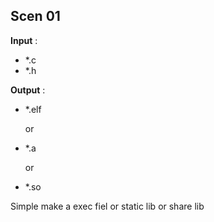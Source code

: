 ## Scen 01 

**Input** :	

- *.c
- *.h

**Output** :	

- *.elf

  or

- *.a

  or

- *.so

Simple make a exec fiel or static lib or share lib




